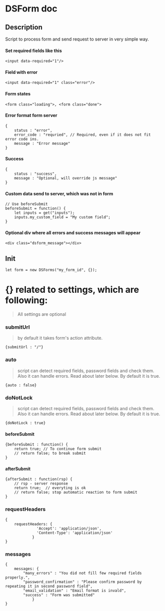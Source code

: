 # DSForm doc
## Description
Script to process form and send request to server in very simple way.
#### Set required fields like this

    <input data-required="1"/>
#### Field with error

    <input data-required="1" class="error"/>
    
#### Form states

    <form class="loading">, <form class="done">
    
#### Error format form server

    { 
        status : "error",
        error_code : "requried", // Required, even if it does not fit error code ins.
        message : "Error message"
    }
    
#### Success

    { 
        status : "success",
        message : "Optional, will override js message"
    }
    
 #### Custom data send to server, which was not in form

    // Use beforeSubmit
    beforeSubmit = function() {
        let inputs = get("inputs");
        inputs.my_custom_field = "My custom field";
    }
    
#### Optional div where all errors and success messages will appear
    <div class="dsform_message"></div>
       
## Init
    let form = new DSForms("my_form_id", {});
# {} related to settings, which are following:

> All settings are optional

### submitUrl
> by default it takes form's action attribute. <form action="/">

    {submitUrl : "/"}

### auto
> script can detect required fields, password fields and check them. Also it can handle errors. Read about later below. By default it is true.

    {auto : false}

### doNotLock
> script can detect required fields, password fields and check them. Also it can handle errors. Read about later below. By default it is true.

    {doNotLock : true}    

#### beforeSubmit
    {beforeSubmit : function() {
        return true; // To continue form submit
        // return false; to break submit
    }
    
    
#### afterSubmit
    {afterSubmit : function(rsp) {
        // rsp - server response
        return true;  // everyting is ok
        // return false; stop automatic reaction to form submit
    }
    
### requestHeaders
    {
        requestHeaders: {
    			  'Accept': 'application/json',
    			  'Content-Type': 'application/json'
    			}
    }

### messages
    {
        messages: {
            "many_errors" : "You did not fill few required fields properly.",
            "password_confirmation" : "Please confirm password by repeating it in second password field",
            "email_validation" : "Email format is invald",
            "success" : "Form was submitted"
    			}
    }    